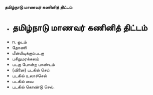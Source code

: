 **தமிழ்நாடு மாணவர் கணினித் திட்டம்**
- # தமிழ்நாடு மாணவர் கணினித் திட்டம்
- n. ஓடம்
- தோணி
- மீன்பிடிக்கும்படகு
- பசிறுமரக்கலம்
- படகு போன்ற பாண்டம்
- (வினை) படகில் செய்
- படகில் உலாச்செல்
- படகில் வை
- படகில் கொண்டு செல்.

